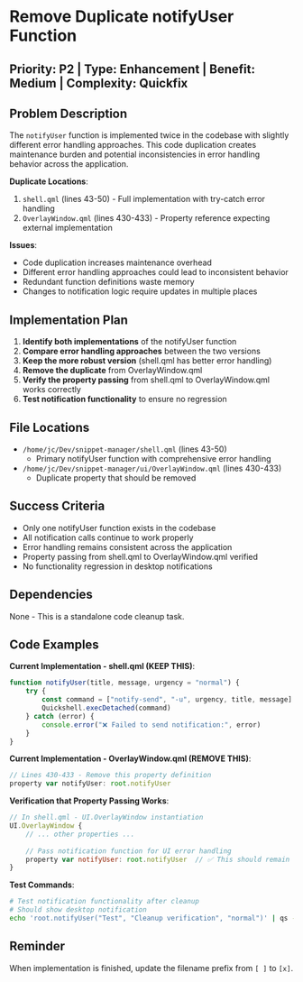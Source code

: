 # Remove Duplicate notifyUser Function

## Priority: P2 | Type: Enhancement | Benefit: Medium | Complexity: Quickfix

## Problem Description

The `notifyUser` function is implemented twice in the codebase with slightly different error handling approaches. This code duplication creates maintenance burden and potential inconsistencies in error handling behavior across the application.

**Duplicate Locations**:
1. `shell.qml` (lines 43-50) - Full implementation with try-catch error handling
2. `OverlayWindow.qml` (lines 430-433) - Property reference expecting external implementation

**Issues**:
- Code duplication increases maintenance overhead
- Different error handling approaches could lead to inconsistent behavior
- Redundant function definitions waste memory
- Changes to notification logic require updates in multiple places

## Implementation Plan

1. **Identify both implementations** of the notifyUser function
2. **Compare error handling approaches** between the two versions
3. **Keep the more robust version** (shell.qml has better error handling)
4. **Remove the duplicate** from OverlayWindow.qml
5. **Verify the property passing** from shell.qml to OverlayWindow.qml works correctly
6. **Test notification functionality** to ensure no regression

## File Locations

- `/home/jc/Dev/snippet-manager/shell.qml` (lines 43-50)
  - Primary notifyUser function with comprehensive error handling
- `/home/jc/Dev/snippet-manager/ui/OverlayWindow.qml` (lines 430-433)
  - Duplicate property that should be removed

## Success Criteria

- Only one notifyUser function exists in the codebase
- All notification calls continue to work properly
- Error handling remains consistent across the application
- Property passing from shell.qml to OverlayWindow.qml verified
- No functionality regression in desktop notifications

## Dependencies

None - This is a standalone code cleanup task.

## Code Examples

**Current Implementation - shell.qml (KEEP THIS)**:
```javascript
function notifyUser(title, message, urgency = "normal") {
    try {
        const command = ["notify-send", "-u", urgency, title, message]
        Quickshell.execDetached(command)
    } catch (error) {
        console.error("❌ Failed to send notification:", error)
    }
}
```

**Current Implementation - OverlayWindow.qml (REMOVE THIS)**:
```javascript
// Lines 430-433 - Remove this property definition
property var notifyUser: root.notifyUser
```

**Verification that Property Passing Works**:
```javascript
// In shell.qml - UI.OverlayWindow instantiation
UI.OverlayWindow {
    // ... other properties ...
    
    // Pass notification function for UI error handling
    property var notifyUser: root.notifyUser  // ✅ This should remain
}
```

**Test Commands**:
```bash
# Test notification functionality after cleanup
# Should show desktop notification
echo 'root.notifyUser("Test", "Cleanup verification", "normal")' | qs -p shell.qml --eval
```

## Reminder

When implementation is finished, update the filename prefix from `[ ]` to `[x]`.
